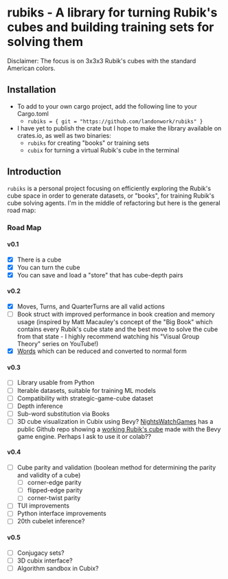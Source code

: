 # rubiks - A library for turning Rubik's cubes and building training sets for solving them
Disclaimer: The focus is on 3x3x3 Rubik's cubes with the standard American colors.

## Installation

- To add to your own cargo project, add the following line to your Cargo.toml
    - `rubiks = { git = "https://github.com/landonwork/rubiks" }`
- I have yet to publish the crate but I hope to make the library available on crates.io, as well as two binaries:
    - `rubiks` for creating "books" or training sets
    - `cubix` for turning a virtual Rubik's cube in the terminal
<!-- - Run `cargo install rubiks` to install the `rubiks` CLI and the `cubix` TUI -->

## Introduction

`rubiks` is a personal project focusing on efficiently exploring the Rubik's cube space in order to generate
datasets, or "books", for training Rubik's cube solving agents. I'm in the middle of refactoring but here is
the general road map:

### Road Map

#### v0.1

- [x] There is a cube
- [x] You can turn the cube
- [x] You can save and load a "store" that has cube-depth pairs

#### v0.2

- [x] Moves, Turns, and QuarterTurns are all valid actions
- [ ] Book struct with improved performance in book creation and memory usage (inspired by Matt Macauley's concept of the "Big Book" which contains every Rubik's cube state
  and the best move to solve the cube from that state - I highly recommend watching his "Visual Group Theory" series on YouTube!)
- [x]  [Words](https://en.wikipedia.org/wiki/Word_(group_theory)) which can be reduced and converted to normal form

#### v0.3

- [ ] Library usable from Python
- [ ] Iterable datasets, suitable for training ML models
- [ ] Compatibility with strategic-game-cube dataset
- [ ] Depth inference
- [ ] Sub-word substitution via Books
- [ ] 3D cube visualization in Cubix using Bevy? [NightsWatchGames](https://github.com/NightsWatchGames) has a public Github repo showing a
  [working Rubik's cube](https://github.com/NightsWatchGames/rubiks-cube) made with the Bevy game engine. Perhaps I ask
  to use it or colab??

#### v0.4

- [ ] Cube parity and validation (boolean method for determining the parity and validity of a cube)
    - [ ] corner-edge parity
    - [ ] flipped-edge parity
    - [ ] corner-twist parity
- [ ] TUI improvements
- [ ] Python interface improvements
- [ ] 20th cubelet inference?

#### v0.5

- [ ] Conjugacy sets?
- [ ] 3D cubix interface?
- [ ] Algorithm sandbox in Cubix?
